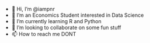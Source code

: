 - 👋 Hi, I’m @iampnr
- 👀 I’m an Economics Student interested in Data Science 
- 🌱 I’m currently learning R and Python 
- 💞️ I’m looking to collaborate on some fun stuff
- 📫 How to reach me DONT

<!---
iampnr/iampnr is a ✨ special ✨ repository because its `README.md` (this file) appears on your GitHub profile.
You can click the Preview link to take a look at your changes.
--->
